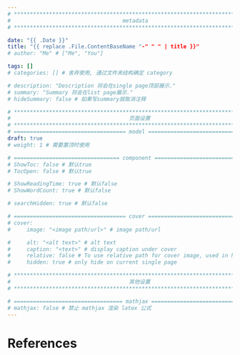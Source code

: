 ```yaml
---
# **************************************************************************** #
#                                   metadata                                   #
# **************************************************************************** #

date: "{{ .Date }}"
title: "{{ replace .File.ContentBaseName "-" " " | title }}"
# author: "Me" # ["Me", "You"]

tags: []
# categories: [] # 舍弃使用, 通过文件夹结构确定 category

# description: "Description 将会在single page顶部展示."
# summary: "Summary 将会在list page展示."
# hideSummary: false # 如果写summary就取消注释

# **************************************************************************** #
#                                     页面设置                                     #
# **************************************************************************** #
# =================================== model ================================== #
draft: true
# weight: 1 # 需要置顶时使用

# ================================= component ================================ #
# ShowToc: false # 默认true
# TocOpen: false # 默认true

# ShowReadingTime: true # 默认false
# ShowWordCount: true # 默认false

# searchHidden: true # 默认false

# =================================== cover ================================== #
# cover:
#     image: "<image path/url>" # image path/url

#     alt: "<alt text>" # alt text
#     caption: "<text>" # display caption under cover
#     relative: false # To use relative path for cover image, used in hugo Page-bundles
#     hidden: true # only hide on current single page

# **************************************************************************** #
#                                     其他设置                                     #
# **************************************************************************** #

# ================================== mathjax ================================= #
# mathjax: false # 禁止 mathjax 渲染 latex 公式
---
```


<!-- ================================= 正文 ================================== -->




<!-- ================================ 参考文献 ================================= -->
# References
